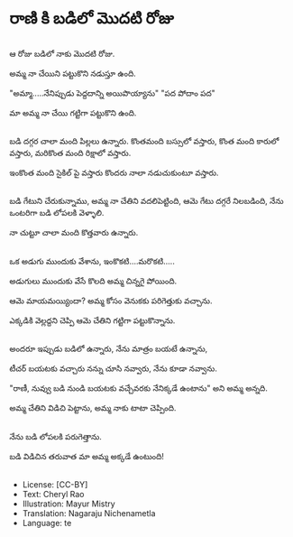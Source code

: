 # రాణి కి బడిలో మొదటి రోజు

##
ఆ రోజు బడిలో నాకు మొదటి రోజు.

అమ్మ నా చేయిని పట్టుకొని నడుస్తూ ఉంది.

"అమ్మా.....నేనిప్పుడు పెద్దదాన్ని అయిపొయ్యాను" "పద పోదాం పద" 

మా అమ్మ నా చేయి గట్టిగా పట్టుకొని ఉంది.

##
బడి దగ్గర చాలా మంది పిల్లలు ఉన్నారు. కొంతమంది బస్సులో వస్తారు, కొంత మంది కారులో వస్తారు, మరికొంత మంది రిక్షాలో వస్తారు. 

ఇంకొంత మంది సైకిల్ పై వస్తారు కొందరు నాలా నడుచుకుంటూ వస్తారు.

##
బడి గేటుని చేరుకున్నాము, అమ్మ నా చేతిని వదలిపెట్టింది, ఆమె గేటు దగ్గరే నిలబడింది, నేను ఒంటరిగా బడి లోపలకి వెళ్ళాలి.

నా చుట్టూ చాలా మంది కొత్తవారు ఉన్నారు.

##
ఒక అడుగు ముందుకు వేశాను, ఇంకొకటి....మరొకటి.....

అడుగులు ముందుకు వేసే కొలది అమ్మ చిన్నగై పోయింది.

ఆమె మాయమయ్యిందా? అమ్మ కోసం వెనుకకు పరిగెత్తుకు వచ్చాను. 

ఎక్కడికి వెల్లద్దని చెప్పి ఆమె చేతిని గట్టిగా పట్టుకొన్నాను.

##
అందరూ ఇప్పుడు బడిలో ఉన్నారు, నేను మాత్రం బయటే ఉన్నాను,

టీచర్ బయటకు వచ్చారు నన్ను చూసి నవ్వారు, నేను కూడా నవ్వాను.

"రాణీ, నువ్వు బడి నుండి బయటకు వచ్చేవరకు నేనిక్కడే ఉంటాను" అని అమ్మ అన్నది. 

అమ్మ చేతిని విడిచి పెట్టాను, అమ్మ నాకు టాటా చెప్పింది.

##
నేను బడి లోపలకి పరుగెత్తాను. 

బడి విడిచిన తరువాత మా అమ్మ అక్కడే ఉంటుంది!

##
* License: [CC-BY]
* Text: Cheryl Rao
* Illustration: Mayur Mistry
* Translation: Nagaraju Nichenametla
* Language: te
